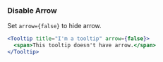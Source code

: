 <demo>

### Disable Arrow

Set `arrow={false}` to hide arrow.

```jsx live
<Tooltip title="I'm a tooltip" arrow={false}>
  <span>This tooltip doesn't have arrow.</span>
</Tooltip> 
```

</demo>
